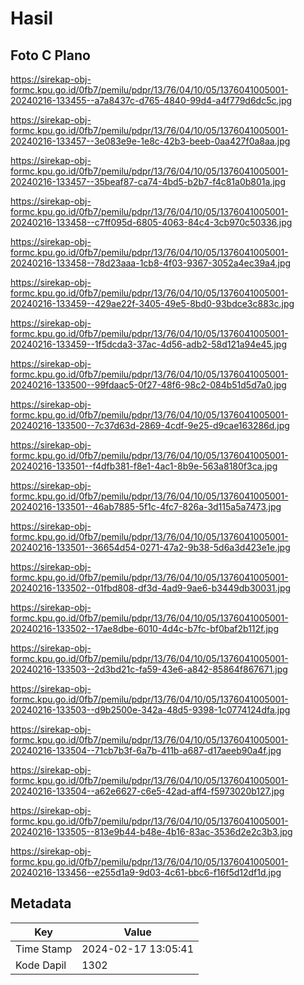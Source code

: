 # Hasil

## Foto C Plano

https://sirekap-obj-formc.kpu.go.id/0fb7/pemilu/pdpr/13/76/04/10/05/1376041005001-20240216-133455--a7a8437c-d765-4840-99d4-a4f779d6dc5c.jpg

https://sirekap-obj-formc.kpu.go.id/0fb7/pemilu/pdpr/13/76/04/10/05/1376041005001-20240216-133457--3e083e9e-1e8c-42b3-beeb-0aa427f0a8aa.jpg

https://sirekap-obj-formc.kpu.go.id/0fb7/pemilu/pdpr/13/76/04/10/05/1376041005001-20240216-133457--35beaf87-ca74-4bd5-b2b7-f4c81a0b801a.jpg

https://sirekap-obj-formc.kpu.go.id/0fb7/pemilu/pdpr/13/76/04/10/05/1376041005001-20240216-133458--c7ff095d-6805-4063-84c4-3cb970c50336.jpg

https://sirekap-obj-formc.kpu.go.id/0fb7/pemilu/pdpr/13/76/04/10/05/1376041005001-20240216-133458--78d23aaa-1cb8-4f03-9367-3052a4ec39a4.jpg

https://sirekap-obj-formc.kpu.go.id/0fb7/pemilu/pdpr/13/76/04/10/05/1376041005001-20240216-133459--429ae22f-3405-49e5-8bd0-93bdce3c883c.jpg

https://sirekap-obj-formc.kpu.go.id/0fb7/pemilu/pdpr/13/76/04/10/05/1376041005001-20240216-133459--1f5dcda3-37ac-4d56-adb2-58d121a94e45.jpg

https://sirekap-obj-formc.kpu.go.id/0fb7/pemilu/pdpr/13/76/04/10/05/1376041005001-20240216-133500--99fdaac5-0f27-48f6-98c2-084b51d5d7a0.jpg

https://sirekap-obj-formc.kpu.go.id/0fb7/pemilu/pdpr/13/76/04/10/05/1376041005001-20240216-133500--7c37d63d-2869-4cdf-9e25-d9cae163286d.jpg

https://sirekap-obj-formc.kpu.go.id/0fb7/pemilu/pdpr/13/76/04/10/05/1376041005001-20240216-133501--f4dfb381-f8e1-4ac1-8b9e-563a8180f3ca.jpg

https://sirekap-obj-formc.kpu.go.id/0fb7/pemilu/pdpr/13/76/04/10/05/1376041005001-20240216-133501--46ab7885-5f1c-4fc7-826a-3d115a5a7473.jpg

https://sirekap-obj-formc.kpu.go.id/0fb7/pemilu/pdpr/13/76/04/10/05/1376041005001-20240216-133501--36654d54-0271-47a2-9b38-5d6a3d423e1e.jpg

https://sirekap-obj-formc.kpu.go.id/0fb7/pemilu/pdpr/13/76/04/10/05/1376041005001-20240216-133502--01fbd808-df3d-4ad9-9ae6-b3449db30031.jpg

https://sirekap-obj-formc.kpu.go.id/0fb7/pemilu/pdpr/13/76/04/10/05/1376041005001-20240216-133502--17ae8dbe-6010-4d4c-b7fc-bf0baf2b112f.jpg

https://sirekap-obj-formc.kpu.go.id/0fb7/pemilu/pdpr/13/76/04/10/05/1376041005001-20240216-133503--2d3bd21c-fa59-43e6-a842-85864f867671.jpg

https://sirekap-obj-formc.kpu.go.id/0fb7/pemilu/pdpr/13/76/04/10/05/1376041005001-20240216-133503--d9b2500e-342a-48d5-9398-1c0774124dfa.jpg

https://sirekap-obj-formc.kpu.go.id/0fb7/pemilu/pdpr/13/76/04/10/05/1376041005001-20240216-133504--71cb7b3f-6a7b-411b-a687-d17aeeb90a4f.jpg

https://sirekap-obj-formc.kpu.go.id/0fb7/pemilu/pdpr/13/76/04/10/05/1376041005001-20240216-133504--a62e6627-c6e5-42ad-aff4-f5973020b127.jpg

https://sirekap-obj-formc.kpu.go.id/0fb7/pemilu/pdpr/13/76/04/10/05/1376041005001-20240216-133505--813e9b44-b48e-4b16-83ac-3536d2e2c3b3.jpg

https://sirekap-obj-formc.kpu.go.id/0fb7/pemilu/pdpr/13/76/04/10/05/1376041005001-20240216-133456--e255d1a9-9d03-4c61-bbc6-f16f5d12df1d.jpg


## Metadata

| Key        | Value               |
| ---------- | ------------------- |
| Time Stamp | 2024-02-17 13:05:41 |
| Kode Dapil | 1302                |



